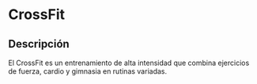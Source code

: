 # CrossFit

## Descripción
El CrossFit es un entrenamiento de alta intensidad que combina ejercicios de fuerza, cardio y gimnasia en rutinas variadas.

